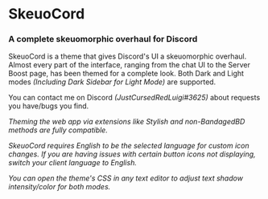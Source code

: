 # SkeuoCord
### A complete skeuomorphic overhaul for Discord

SkeuoCord is a theme that gives Discord's UI a skeuomorphic overhaul. Almost every part of the interface, ranging from the chat UI to the Server Boost page, has been themed for a complete look. Both Dark and Light modes *(Including Dark Sidebar for Light Mode)* are supported. 

You can contact me on Discord *(JustCursedRedLuigi#3625)* about requests you have/bugs you find.

*Theming the web app via extensions like Stylish and non-BandagedBD methods are fully compatible.*

*SkeuoCord requires English to be the selected language for custom icon changes. If you are having issues with certain button icons not displaying, switch your client language to English.*

*You can open the theme's CSS in any text editor to adjust text shadow intensity/color for both modes.*
